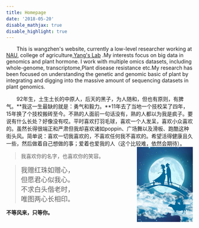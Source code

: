 ```yaml
---
title: Homepage
date: '2018-05-20'
disable_mathjax: true
disable_highlight: true
---
```



&emsp;&emsp;This is wangzhen's website, currently a low-level researcher working at <a href="http://www.biowz.info/"  target="_blank">NAU</a>, college of agriculture,<a href="/" target="_blank">Yang's Lab</a> .My interests focus on big data in genomics and  plant hormone. I work with multiple omics datasets, including whole-genome, transcriptome,Plant disease resistance etc.My research has been focused on understanding the genetic and genomic basic of plant by integrating and digging into the massive amount of sequencing datasets in plant genomics.

&emsp;&emsp;92年生，土生土长的中原人，后天的黑子，为人随和，但也有原则，有脾气。**我这一生最缺的就是：勇气和毅力。**11年去了当地一个技校呆了四年，15年换了个技校搬砖至今。不熟的人面前一句话没有，熟的人都以为我是疯子。要说有什么长处？好像没有哎。平时喜欢打羽毛球，喜欢一个人发呆，喜欢小众喜欢的。虽然长得很端正和严肃但我却喜欢诸如poppin、广场舞以及滑板、跑酷这种街头风。简单说：喜欢一切我喜欢的，不喜欢任何我不喜欢的。希望活得健康且久一些，然后做着自己想做的事；爱着也爱我的人（这个比较难，依然会期待）。
<img src="https://raw.githubusercontent.com/horticulture-kid/website-biowz/master/content/image/queqiao.jpg" style="max-width:30%;min-width:40px;float:right;" alt="wangzhen" />

> 我喜欢你的名字，也喜欢你的笑容。

> <font size=4>我赠红珠如赠心，</font> <br>
> <font size=4>但愿君心似我心。</font> <br>
> <font size=4>不求白头偕老时，</font> <br>
> <font size=4>唯图两心长相印。</font> <br>

**不等风来，只等你。**